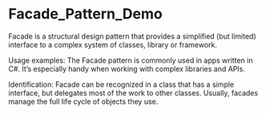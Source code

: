 # Facade_Pattern_Demo
Facade is a structural design pattern that provides a simplified (but limited) interface to a complex system of classes, library or framework.

Usage examples: The Facade pattern is commonly used in apps written in C#. It’s especially handy when working with complex libraries and APIs.

Identification: Facade can be recognized in a class that has a simple interface, but delegates most of the work to other classes. Usually, facades manage the full life cycle of objects they use.
